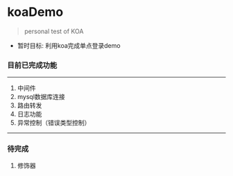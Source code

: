 # koaDemo
> personal test of KOA
* 暂时目标: 利用koa完成单点登录demo

### 目前已完成功能
***
1. 中间件
2. mysql数据库连接
3. 路由转发
4. 日志功能
5. 异常控制（错误类型控制）
***
### 待完成
1. 修饰器